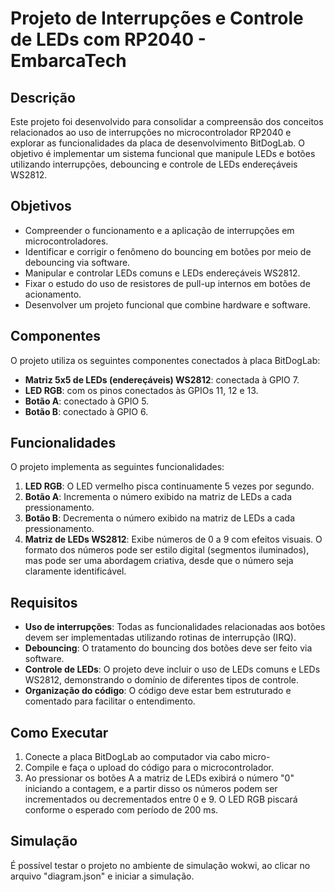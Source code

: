 # Projeto de Interrupções e Controle de LEDs com RP2040 - EmbarcaTech

## Descrição

Este projeto foi desenvolvido para consolidar a compreensão dos conceitos relacionados ao uso de interrupções no microcontrolador RP2040 e explorar as funcionalidades da placa de desenvolvimento BitDogLab. O objetivo é implementar um sistema funcional que manipule LEDs e botões utilizando interrupções, debouncing e controle de LEDs endereçáveis WS2812.

## Objetivos

- Compreender o funcionamento e a aplicação de interrupções em microcontroladores.
- Identificar e corrigir o fenômeno do bouncing em botões por meio de debouncing via software.
- Manipular e controlar LEDs comuns e LEDs endereçáveis WS2812.
- Fixar o estudo do uso de resistores de pull-up internos em botões de acionamento.
- Desenvolver um projeto funcional que combine hardware e software.

## Componentes

O projeto utiliza os seguintes componentes conectados à placa BitDogLab:

- **Matriz 5x5 de LEDs (endereçáveis) WS2812**: conectada à GPIO 7.
- **LED RGB**: com os pinos conectados às GPIOs 11, 12 e 13.
- **Botão A**: conectado à GPIO 5.
- **Botão B**: conectado à GPIO 6.

## Funcionalidades

O projeto implementa as seguintes funcionalidades:

1. **LED RGB**: O LED vermelho pisca continuamente 5 vezes por segundo.
2. **Botão A**: Incrementa o número exibido na matriz de LEDs a cada pressionamento.
3. **Botão B**: Decrementa o número exibido na matriz de LEDs a cada pressionamento.
4. **Matriz de LEDs WS2812**: Exibe números de 0 a 9 com efeitos visuais. O formato dos números pode ser estilo digital (segmentos iluminados), mas pode ser uma abordagem criativa, desde que o número seja claramente identificável.

## Requisitos

- **Uso de interrupções**: Todas as funcionalidades relacionadas aos botões devem ser implementadas utilizando rotinas de interrupção (IRQ).
- **Debouncing**: O tratamento do bouncing dos botões deve ser feito via software.
- **Controle de LEDs**: O projeto deve incluir o uso de LEDs comuns e LEDs WS2812, demonstrando o domínio de diferentes tipos de controle.
- **Organização do código**: O código deve estar bem estruturado e comentado para facilitar o entendimento.

## Como Executar

1. Conecte a placa BitDogLab ao computador via cabo micro-
2. Compile e faça o upload do código para o microcontrolador.
3. Ao pressionar os botões A a matriz de LEDs exibirá o número "0" iniciando a contagem, e a partir disso os números podem ser incrementados ou decrementados entre 0 e 9. O LED RGB piscará conforme o esperado com período de 200 ms.

## Simulação
É possível testar o projeto no ambiente de simulação wokwi, ao clicar no arquivo "diagram.json" e iniciar a simulação.

